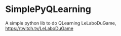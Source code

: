 # SimplePyQLearning
A simple python lib to do QLearning
LeLaboDuGame, https://twitch.tv/LeLaboDuGame
